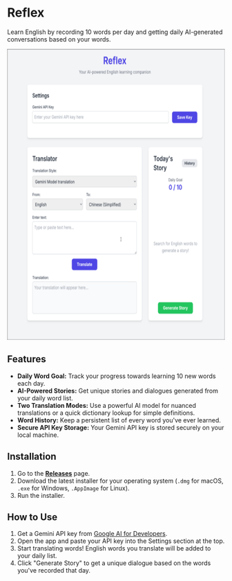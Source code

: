# Reflex

Learn English by recording 10 words per day and getting daily AI-generated conversations based on your words.

<img src="/reflex.png" width="659" height="672">

## Features

* **Daily Word Goal:** Track your progress towards learning 10 new words each day.
* **AI-Powered Stories:** Get unique stories and dialogues generated from your daily word list.
* **Two Translation Modes:** Use a powerful AI model for nuanced translations or a quick dictionary lookup for simple definitions.
* **Word History:** Keep a persistent list of every word you've ever learned.
* **Secure API Key Storage:** Your Gemini API key is stored securely on your local machine.

## Installation

1.  Go to the [**Releases**](https://github.com/kingjinsight/Reflex/releases) page.
2.  Download the latest installer for your operating system (`.dmg` for macOS, `.exe` for Windows, `.AppImage` for Linux).
3.  Run the installer.

## How to Use

1.  Get a Gemini API key from [Google AI for Developers](https://ai.google.dev/).
2.  Open the app and paste your API key into the Settings section at the top.
3.  Start translating words! English words you translate will be added to your daily list.
4.  Click "Generate Story" to get a unique dialogue based on the words you've recorded that day.
